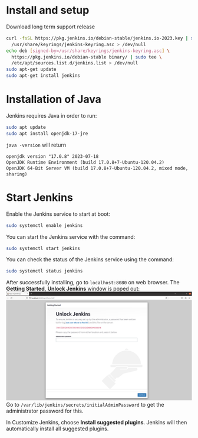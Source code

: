 # Install and setup
Download long term support release
```sh
curl -fsSL https://pkg.jenkins.io/debian-stable/jenkins.io-2023.key | sudo tee \
  /usr/share/keyrings/jenkins-keyring.asc > /dev/null
echo deb [signed-by=/usr/share/keyrings/jenkins-keyring.asc] \
  https://pkg.jenkins.io/debian-stable binary/ | sudo tee \
  /etc/apt/sources.list.d/jenkins.list > /dev/null
sudo apt-get update
sudo apt-get install jenkins
```
# Installation of Java
Jenkins requires Java in order to run:
```sh
sudo apt update
sudo apt install openjdk-17-jre
```
``java -version`` will return
```
openjdk version "17.0.8" 2023-07-18
OpenJDK Runtime Environment (build 17.0.8+7-Ubuntu-120.04.2)
OpenJDK 64-Bit Server VM (build 17.0.8+7-Ubuntu-120.04.2, mixed mode, sharing)
```
# Start Jenkins

Enable the Jenkins service to start at boot:
```sh
sudo systemctl enable jenkins
```

You can start the Jenkins service with the command:

```sh
sudo systemctl start jenkins
```
You can check the status of the Jenkins service using the command:
```sh
sudo systemctl status jenkins
```
After successfully installing, go to ``localhost:8080`` on web browser. The **Getting Started**, **Unlock Jenkins** window is poped out:
![](../../Environment/Images/jenkins_1st_time_run_password.png)
Go to ``/var/lib/jenkins/secrets/initialAdminPassword`` to get the administrator password for this.

In Customize Jenkins, choose **Install suggested plugins**. Jenkins will then automatically install all suggested plugins.
